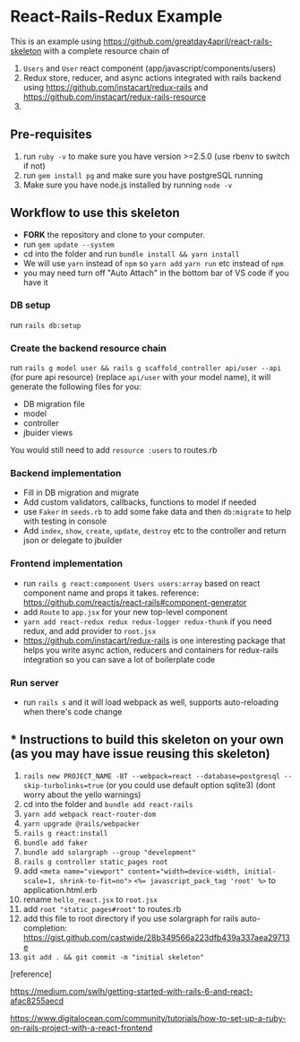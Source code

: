 # React-Rails-Redux Example

This is an example using https://github.com/greatday4april/react-rails-skeleton with a complete resource chain of

1. `Users` and `User` react component (app/javascript/components/users)
2. Redux store, reducer, and async actions integrated with rails backend using https://github.com/instacart/redux-rails and https://github.com/instacart/redux-rails-resource
3.




## Pre-requisites

1. run `ruby -v` to make sure you have version >=2.5.0 (use rbenv to switch if not)
2. run `gem install pg` and make sure you have postgreSQL running
3. Make sure you have node.js installed by running `node -v`

## Workflow to use this skeleton

- **FORK** the repository and clone to your computer.
- run `gem update --system`
- cd into the folder and run `bundle install && yarn install`
- We will use `yarn` instead of `npm` so `yarn add` `yarn run` etc instead of `npm`
- you may need turn off "Auto Attach" in the bottom bar of VS code if you have it

### DB setup

run `rails db:setup`

### Create the backend resource chain

run `rails g model user && rails g scaffold_controller api/user --api` (for pure api resource) (replace `api/user` with your model name), it will generate the following files for you:

- DB migration file
- model
- controller
- jbuider views

You would still need to add `resource :users` to routes.rb

### Backend implementation

- Fill in DB migration and migrate
- Add custom validators, callbacks, functions to model if needed
- use `Faker` in `seeds.rb` to add some fake data and then `db:migrate` to help with testing in console
- Add `index`, `show`, `create`, `update`, `destroy` etc to the controller and return json or delegate to jbuilder

### Frontend implementation

- run `rails g react:component Users users:array` based on react component name and props it takes. reference: https://github.com/reactjs/react-rails#component-generator
- add `Route` to `app.jsx` for your new top-level component
- `yarn add react-redux redux redux-logger redux-thunk` if you need redux, and add provider to `root.jsx`
- https://github.com/instacart/redux-rails is one interesting package that helps you write async action, reducers and containers for redux-rails integration so you can save a lot of boilerplate code

### Run server
- run `rails s` and it will load webpack as well, supports auto-reloading when there's code change

## * Instructions to build this skeleton on your own (as you may have issue reusing this skeleton)

1. `rails new PROJECT_NAME -BT --webpack=react --database=postgresql --skip-turbolinks=true` (or you could use default option sqlite3) (dont worry about the yello warnings)
2. cd into the folder and `bundle add react-rails`
3. `yarn add webpack react-router-dom`
4. `yarn upgrade @rails/webpacker`
5. `rails g react:install`
6. `bundle add faker`
7. `bundle add solargraph --group "development"`
8. `rails g controller static_pages root`
9. add `<meta name="viewport" content="width=device-width, initial-scale=1, shrink-to-fit=no">` `<%= javascript_pack_tag 'root' %>` to application.html.erb
10. rename `hello_react.jsx` to `root.jsx`
11. add `root "static_pages#root"` to routes.rb
12. add this file to root directory if you use solargraph for rails auto-completion: https://gist.github.com/castwide/28b349566a223dfb439a337aea29713e
13. `git add . && git commit -m "initial skeleton"`

[reference]

https://medium.com/swlh/getting-started-with-rails-6-and-react-afac8255aecd

https://www.digitalocean.com/community/tutorials/how-to-set-up-a-ruby-on-rails-project-with-a-react-frontend
